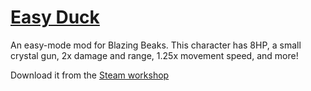 # [Easy Duck](https://steamcommunity.com/sharedfiles/filedetails/?id=2583428025)

An easy-mode mod for Blazing Beaks. This character has 8HP, a small crystal gun, 2x damage and range, 1.25x movement speed, and more!

Download it from the [Steam workshop](https://steamcommunity.com/sharedfiles/filedetails/?id=2583428025)

